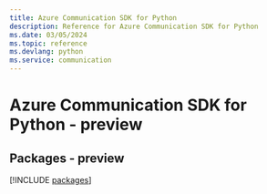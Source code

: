 ```yaml
---
title: Azure Communication SDK for Python
description: Reference for Azure Communication SDK for Python
ms.date: 03/05/2024
ms.topic: reference
ms.devlang: python
ms.service: communication
---
```

# Azure Communication SDK for Python - preview
## Packages - preview
[!INCLUDE [packages](communication-index.md)]